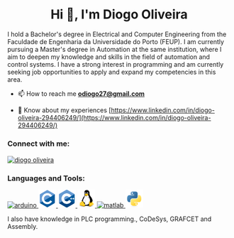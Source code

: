 <h1 align="center">Hi 👋, I'm Diogo Oliveira</h1>

  I hold a Bachelor's degree in Electrical and Computer Engineering from the Faculdade de Engenharia da Universidade do Porto (FEUP). I am currently pursuing a Master's degree in Automation at the same institution, where I aim to deepen my knowledge and skills in the field of automation and control systems. I have a strong interest in programming and am currently seeking job opportunities to apply and expand my competencies in this area.
  
- 📫 How to reach me **odiogo27@gmail.com**

- 📄 Know about my experiences [https://www.linkedin.com/in/diogo-oliveira-294406249/](https://www.linkedin.com/in/diogo-oliveira-294406249/)

<h3 align="left">Connect with me:</h3>
<p align="left">
<a href="https://www.linkedin.com/in/diogo-oliveira-294406249/" target="blank"><img align="center" src="https://raw.githubusercontent.com/rahuldkjain/github-profile-readme-generator/master/src/images/icons/Social/linked-in-alt.svg" alt="diogo oliveira" height="30" width="40" /></a>
</p>

<h3 align="left">Languages and Tools:</h3>
<p align="left"> <a href="https://www.arduino.cc/" target="_blank" rel="noreferrer"> <img src="https://cdn.worldvectorlogo.com/logos/arduino-1.svg" alt="arduino" width="40" height="40"/> </a> <a href="https://www.cprogramming.com/" target="_blank" rel="noreferrer"> <img src="https://raw.githubusercontent.com/devicons/devicon/master/icons/c/c-original.svg" alt="c" width="40" height="40"/> </a> <a href="https://www.w3schools.com/cpp/" target="_blank" rel="noreferrer"> <img src="https://raw.githubusercontent.com/devicons/devicon/master/icons/cplusplus/cplusplus-original.svg" alt="cplusplus" width="40" height="40"/> </a> <a href="https://www.linux.org/" target="_blank" rel="noreferrer"> <img src="https://raw.githubusercontent.com/devicons/devicon/master/icons/linux/linux-original.svg" alt="linux" width="40" height="40"/> </a> <a href="https://www.mathworks.com/" target="_blank" rel="noreferrer"> <img src="https://upload.wikimedia.org/wikipedia/commons/2/21/Matlab_Logo.png" alt="matlab" width="40" height="40"/> </a> <a href="https://www.python.org" target="_blank" rel="noreferrer"> <img src="https://raw.githubusercontent.com/devicons/devicon/master/icons/python/python-original.svg" alt="python" width="40" height="40"/> </a> </p>
I also have knowledge in PLC programming., CoDeSys, GRAFCET and Assembly.
